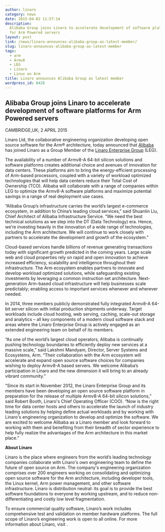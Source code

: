```yaml
---
author: linaro
category: news
date: 2015-04-02 11:57:14
description:
  Alibaba Group joins Linaro to accelerate development of software platforms
  for Arm Powered servers
layout: post
link: /news/linaro-announces-alibaba-group-as-latest-member/
slug: linaro-announces-alibaba-group-as-latest-member
tags:
  - arm
  - Armv8
  - LEG
  - Linaro
  - Linux on Arm
title: Linaro announces Alibaba Group as latest member
wordpress_id: 8428
---
```


## Alibaba Group joins Linaro to accelerate development of software platforms for Arm Powered servers

CAMBRIDGE,UK; 2 APRIL 2015

Linaro Ltd, the collaborative engineering organization developing open source software for the Arm® architecture, today announced that [Alibaba](http://www.alibaba.com) has joined Linaro as a Group Member of the [Linaro Enterprise Group](https://wiki-archive.linaro.org/LEG) (LEG).

The availability of a number of Armv8-A 64-bit silicon solutions and software platforms creates additional choice and avenues of innovation for data centers. These platforms aim to bring the energy-efficient processing of Arm-based processors, coupled with a variety of workload optimized technologies that will help data centers reduce their Total Cost of Ownership (TCO). Alibaba will collaborate with a range of companies within LEG to optimize the Armv8-A software platforms and maximize potential savings in a range of real deployment use cases.

“Alibaba Group’s infrastructure carries the world’s largest e-commerce ecosystem, in addition to China’s leading cloud services,” said Shuanlin Liu, Chief Architect of Alibaba Infrastructure Service. “We need the best technical solutions as we step into the DT (Data Technology) era. Hence, we’re investing heavily in the innovation of a wide range of technologies, including the Arm architecture. We will continue to work closely with partners to accelerate the development and growth of the ecosystem.”

Cloud-based services handle billions of revenue generating transactions today with significant growth predicted in the coming years. Large scale web and cloud properties rely on rapid and open innovation to achieve increased efficiency, scalability and intelligence throughout their infrastructure. The Arm ecosystem enables partners to innovate and develop workload optimized solutions, while safeguarding existing investments by leveraging a common instruction set architecture. Next-generation Arm-based cloud infrastructure will help businesses scale predictably; enabling access to important services whenever and wherever needed.

In 2014, three members publicly demonstrated fully integrated Armv8-A 64-bit server silicon with initial production shipments underway. Target workloads include cloud hosting, web serving, caching, scale-out storage and analytics – all key components of a modern cloud software stack and areas where the Linaro Enterprise Group is actively engaged as an extended engineering team on behalf of its members.

“As one of the world’s largest cloud operators, Alibaba is continually pushing technology boundaries to efficiently deploy new services at a massive scale,” said Lakshmi Mandyam, Director, Server Systems and Ecosystems, Arm. “Their collaboration with the Arm ecosystem will accelerate and expand open source software choices for companies wishing to deploy Armv8-A based servers. We welcome Alibaba’s participation in Linaro and the new dimension it will bring to an already vibrant community.”

“Since its start in November 2012, the Linaro Enterprise Group and its members have been developing an open source software platform in preparation for the release of multiple Armv8-A 64-bit silicon solutions,” said Robert Booth, Linaro's Chief Operating Officer (COO). “Now is the right time for data center hosts and others to accelerate the launch of industry leading solutions by helping define actual workloads and by working with Linaro's engineering organization to develop and optimize the software. We are excited to welcome Alibaba as a Linaro member and look forward to working with them and benefiting from their breadth of sector experience to help fully realize the advantages of the Arm architecture in this market place.”

**About Linaro**

Linaro is the place where engineers from the world’s leading technology companies collaborate with Linaro's own engineering team to define the future of open source on Arm. The company's engineering organization comprises over 200 engineers working on consolidating and optimizing open source software for the Arm architecture, including developer tools, the Linux kernel, Arm power management, and other software infrastructure. Linaro is distribution neutral: its goal is to provide the best software foundations to everyone by working upstream, and to reduce non-differentiating and costly low level fragmentation.

To ensure commercial quality software, Linaro’s work includes comprehensive test and validation on member hardware platforms. The full scope of Linaro’s engineering work is open to all online. For more information about Linaro, visit [](/).
